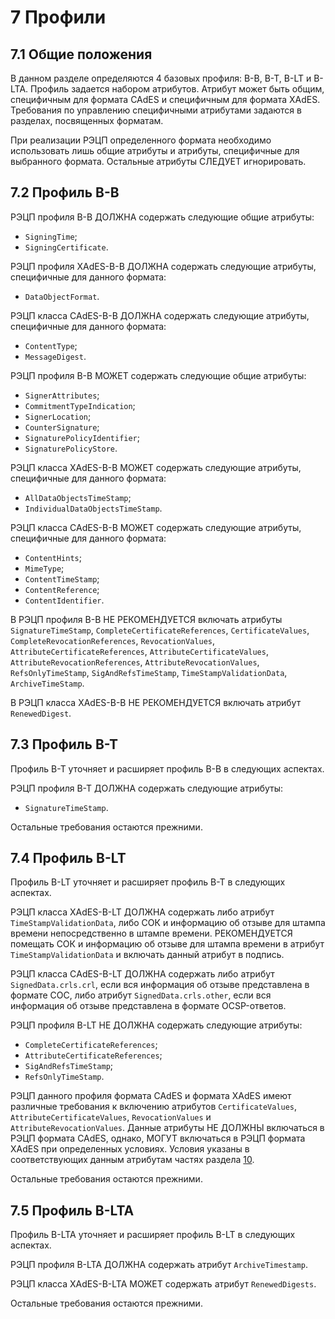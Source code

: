 # 7 <a name="Profiles"></a>Профили

## 7.1 <a name="Profiles1"></a>Общие положения

В данном разделе определяются 4 базовых профиля: B-B, B-T, B-LT и B-LTA. 
Профиль задается набором атрибутов. Атрибут может быть общим, 
специфичным для формата CAdES и специфичным для формата XAdES. Требования 
по управлению специфичными атрибутами задаются в разделах, посвященных 
форматам.

При реализации РЭЦП определенного формата необходимо использовать лишь 
общие атрибуты и атрибуты, специфичные для выбранного формата. Остальные 
атрибуты СЛЕДУЕТ игнорировать. 

## 7.2 <a name="Profiles2"></a>Профиль B-B

РЭЦП профиля B-B ДОЛЖНА содержать следующие общие атрибуты:

- `SigningTime`;
- `SigningCertificate`.

РЭЦП профиля XAdES-B-B ДОЛЖНА содержать следующие атрибуты, 
специфичные для данного формата:
 
- `DataObjectFormat`.

РЭЦП класса CAdES-B-B ДОЛЖНА содержать следующие атрибуты, 
специфичные для данного формата:
 
- `ContentType`;
- `MessageDigest`.

РЭЦП профиля B-B МОЖЕТ содержать следующие общие атрибуты:

- `SignerAttributes`;
- `CommitmentTypeIndication`; 
- `SignerLocation`;
- `CounterSignature`;
- `SignaturePolicyIdentifier`;
- `SignaturePolicyStore`.

РЭЦП класса XAdES-B-B МОЖЕТ содержать следующие атрибуты, 
специфичные для данного формата:

- `AllDataObjectsTimeStamp`;
- `IndividualDataObjectsTimeStamp`.

РЭЦП класса CAdES-B-B МОЖЕТ содержать следующие атрибуты, 
специфичные для данного формата:

- `ContentHints`;
- `MimeType`;
- `ContentTimeStamp`;
- `ContentReference`;
- `ContentIdentifier`.

В РЭЦП профиля B-B НЕ РЕКОМЕНДУЕТСЯ включать атрибуты
`SignatureTimeStamp`, `CompleteCertificateReferences`, 
`CertificateValues`, `CompleteRevocationReferences`, `RevocationValues`, 
`AttributeCertificateReferences`, `AttributeCertificateValues`, 
`AttributeRevocationReferences`, `AttributeRevocationValues`, 
`RefsOnlyTimeStamp`, `SigAndRefsTimeStamp`, `TimeStampValidationData`, 
`ArchiveTimeStamp`. 

В РЭЦП класса XAdES-B-B НЕ РЕКОМЕНДУЕТСЯ включать атрибут 
`RenewedDigest`. 

## 7.3 <a name="Profiles3"></a>Профиль B-T

Профиль B-T уточняет и расширяет профиль B-B в следующих аспектах.

РЭЦП профиля B-T ДОЛЖНА содержать следующие атрибуты:

- `SignatureTimeStamp`.

Остальные требования остаются прежними.

## 7.4 <a name="Profiles4"></a>Профиль B-LT 

Профиль B-LT уточняет и расширяет профиль B-T в следующих аспектах.

РЭЦП класса XAdES-B-LT ДОЛЖНА содержать либо атрибут 
`TimeStampValidationData`, либо СОК и информацию об отзыве для 
штампа времени непосредственно в штампе времени. РЕКОМЕНДУЕТСЯ помещать 
СОК и информацию об отзыве для штампа времени в атрибут 
`TimeStampValidationData` и включать данный атрибут в подпись.

РЭЦП класса СAdES-B-LT ДОЛЖНА содержать либо атрибут 
`SignedData.crls.crl`, если вся информация об отзыве представлена в 
формате СОС, либо атрибут `SignedData.crls.other`, если вся 
информация об отзыве представлена в формате OCSP-ответов. 

РЭЦП профиля B-LT НЕ ДОЛЖНА содержать следующие атрибуты:

- `CompleteCertificateReferences`;
- `AttributeCertificateReferences`;
- `SigAndRefsTimeStamp`;
- `RefsOnlyTimeStamp`.

РЭЦП данного профиля формата CAdES и формата XAdES имеют различные 
требования к включению атрибутов `CertificateValues`, 
`AttributeCertificateValues`, `RevocationValues` и `AttributeRevocationValues`. 
Данные атрибуты НЕ ДОЛЖНЫ включаться в РЭЦП 
формата CAdES, однако, МОГУТ включаться в РЭЦП формата XAdES при 
определенных условиях. Условия указаны в соответствующих данным атрибутам 
частях раздела [10](10XADES.md). 

Остальные требования остаются прежними.

## 7.5 <a name="Profiles5"></a>Профиль B-LTA

Профиль B-LTA уточняет и расширяет профиль B-LT в следующих аспектах.

РЭЦП профиля B-LTA ДОЛЖНА содержать атрибут `ArchiveTimestamp`.

РЭЦП класса XAdES-B-LTA МОЖЕТ содержать атрибут `RenewedDigests`.

Остальные требования остаются прежними.

<!----Сопоставления CAdES и XAdES:
signing-time = SigningTime
commitment-type-indication = CommitnentTypeIndication
signer-location = SignatureProductionPlace/SignerLocation
signer-attributes-v2 = SignerRole/SignerAttributes
countersignature = Countersignature
signature-policyidentifier = SignaturePolicyIdentifier
signature-policy-store = SignaturePolicyStore
signature-time-stamp = SignatureTimestamp
certificate-values = CertificateValues
revocation-values = RevocationValues
complete-revocationreferences = CompleteRevocationReferences
attribute-certificatereferences = AttributeCertificateRefs
attribute-revocationreferences  = AttributeRevocationReferences 
time-stamped-certs-crlsreferences = RefsOnlyTimeStamp 
(здесь можно еще включать ссылки на атрибутные сертификаты 
и информацию об отзыве атрибутного сертификата)???
-------->
